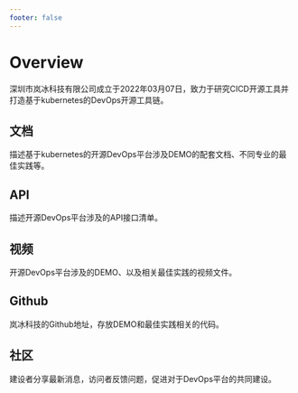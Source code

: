 ```yaml
---
footer: false
---
```


# Overview
深圳市岚冰科技有限公司成立于2022年03月07日，致力于研究CICD开源工具并打造基于kubernetes的DevOps开源工具链。

## 文档
描述基于kubernetes的开源DevOps平台涉及DEMO的配套文档、不同专业的最佳实践等。

## API
描述开源DevOps平台涉及的API接口清单。

## 视频
开源DevOps平台涉及的DEMO、以及相关最佳实践的视频文件。

## Github
岚冰科技的Github地址，存放DEMO和最佳实践相关的代码。

## 社区
建设者分享最新消息，访问者反馈问题，促进对于DevOps平台的共同建设。